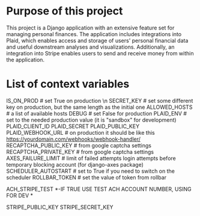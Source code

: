 # Purpose of this project
This project is a Django application with an extensive feature set for managing personal finances. The application includes integrations into Plaid, which enables access and storage of users' personal financial data and useful downstream analyses and visualizations. Additionally, an integration into Stripe enables users to send and receive money from within the application.

# List of context variables
IS_ON_PROD  # set True on production \n
SECRET_KEY  # set some different key on production, but the same length as the initial one
ALLOWED_HOSTS  # a list of available hosts
DEBUG  # set False for production
PLAID_ENV  # set to the needed production value (it is "sandbox" for development)
PLAID_CLIENT_ID
PLAID_SECRET
PLAID_PUBLIC_KEY
PLAID_WEBHOOK_URL  # on production it should be like this https://yourdomain.com/webhooks/webhook-handler/
RECAPTCHA_PUBLIC_KEY  # from google captcha settings
RECAPTCHA_PRIVATE_KEY  # from google captcha settings
AXES_FAILURE_LIMIT  # limit of failed attempts login attempts before temporary blocking account (for django-axes package)
SCHEDULER_AUTOSTART  # set to True if you need to switch on the scheduler
ROLLBAR_TOKEN  # set the value of token from rollbar


ACH_STRIPE_TEST *-IF TRUE USE TEST ACH ACCOUNT NUMBER, USING FOR DEV *

STRIPE_PUBLIC_KEY
STRIPE_SECRET_KEY
